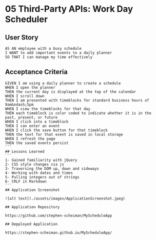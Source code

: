 # 05 Third-Party APIs: Work Day Scheduler

## User Story
```
AS AN employee with a busy schedule
I WANT to add important events to a daily planner
SO THAT I can manage my time effectively
```
## Acceptance Criteria
``````
GIVEN I am using a daily planner to create a schedule
WHEN I open the planner
THEN the current day is displayed at the top of the calendar
WHEN I scroll down
THEN I am presented with timeblocks for standard business hours of 9am&ndash;5pm
WHEN I view the timeblocks for that day
THEN each timeblock is color coded to indicate whether it is in the past, present, or future
WHEN I click into a timeblock
THEN I can enter an event
WHEN I click the save button for that timeblock
THEN the text for that event is saved in local storage
WHEN I refresh the page
THEN the saved events persist
```
## Lessons Learned
```
1- Gained familiarity with jQuery
2- CSS style changes via js
3- Traversing the DOM up, down and sideways
4- Working with dates and times
5- Pulling integers out of strings
6- CRLF in Markdown
```
## Application Screenshot

![alt text](./assets/images/ApplicationScreenshot.jpeg)

## Application Repository

https://github.com/stephen-scheiman/MyScheduleApp

## Depployed Application

https://stephen-scheiman.github.io/MyScheduleApp/

